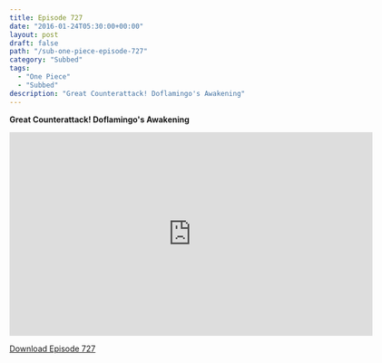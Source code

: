 ```yaml
---
title: Episode 727
date: "2016-01-24T05:30:00+00:00"
layout: post
draft: false
path: "/sub-one-piece-episode-727"
category: "Subbed"
tags:
  - "One Piece"
  - "Subbed"
description: "Great Counterattack! Doflamingo's Awakening"
---
```


**Great Counterattack! Doflamingo's Awakening**

<iframe width="640" height="360" src="https://www.rapidvideo.com/e/G6FRPGM5G5" frameborder="0" marginwidth=0 marginheight=0 scrolling=no allowfullscreen></iframe>

<a href="http://ouo.io/qs/eCodkFEQ?s=https://rapidvid.to/d/https://www.rapidvideo.com/e/G6FRPGM5G5">Download Episode 727</a>

